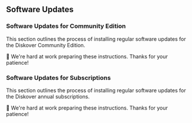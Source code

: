 <p id=“software_update”></p>

## Software Updates

### Software Updates for Community Edition

This section outlines the process of installing regular software updates for the Diskover Community Edition.

🚧 We're hard at work preparing these instructions. Thanks for your patience!


### Software Updates for Subscriptions

This section outlines the process of installing regular software updates for the Diskover annual subscriptions.

🚧 We're hard at work preparing these instructions. Thanks for your patience!
